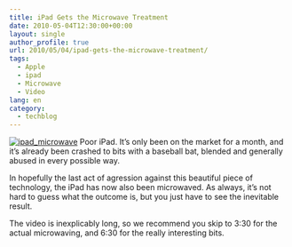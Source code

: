 ```yaml
---
title: iPad Gets the Microwave Treatment
date: 2010-05-04T12:30:00+00:00
layout: single
author_profile: true
url: 2010/05/04/ipad-gets-the-microwave-treatment/
tags:
  - Apple
  - ipad
  - Microwave
  - Video
lang: en
category: 
  - techblog
---
```

[![ipad_microwave](http://lh5.ggpht.com/_vaUVXcmC3OI/S-AMZvn--QI/AAAAAAAACFg/T9EWQ58Z-Kg/ipad_microwave_thumb%5B1%5D.jpg?imgmax=800 "ipad_microwave")](http://lh6.ggpht.com/_vaUVXcmC3OI/S-AMXz_qCrI/AAAAAAAACFc/H46WhlCo59U/s1600-h/ipad_microwave%5B3%5D.jpg) Poor iPad. It’s only been on the market for a month, and it’s already been crashed to bits with a baseball bat, blended and generally abused in every possible way. 

In hopefully the last act of agression against this beautiful piece of technology, the iPad has now also been microwaved. As always, it’s not hard to guess what the outcome is, but you just have to see the inevitable result. 

The video is inexplicably long, so we recommend you skip to 3:30 for the actual microwaving, and 6:30 for the really interesting bits.

 